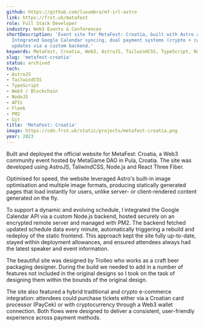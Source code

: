 ```yaml
---
github: https://github.com/luxumbra/mf-irl-astro
link: https://frst.uk/metafest
role: Full Stack Developer
industry: Web3 Events & Conferences
shortDescription: 'Event site for MetaFest: Croatia, built with Astro and Tailwind.
  Integrated Google Calendar syncing, dual payment systems (crypto + card), and real-time
  updates via a custom backend.'
keywords: MetaFest, Croatia, Web3, AstroJS, TailwindCSS, TypeScript, NodeJS, Google Calendar API, PM2, Fleek, Web3 Payments, Crypto Payments
slug: 'metafest-croatia'
status: archived
tech:
- AstroJS
- TailwindCSS
- TypeScript
- Web3 / Blockchain
- NodeJS
- APIs
- Fleek
- PM2
- Git
title: 'MetaFest: Croatia'
image: https://cdn.frst.uk/static/projects/metafest-croatia.png
year: 2023
---
```


Built and deployed the official website for MetaFest: Croatia, a Web3 community event hosted by MetaGame DAO in Pula, Croatia. The site was developed using AstroJS, TailwindCSS, Node.js and React Three Fiber.

Optimised for speed, the website leveraged Astro's built-in image optimisation and multiple image formats, producing statically generated pages that load instantly for users, unlike server- or client-rendered content generated on the fly.

To support a dynamic and evolving schedule, I integrated the Google Calendar API via a custom Node.js backend, hosted securely on an encrypted remote server and managed with PM2. The backend fetched updated schedule data every minute, automatically triggering a rebuild and redeploy of the static frontend. This approach kept the site fully up-to-date, stayed within deployment allowances, and ensured attendees always had the latest speaker and event information.

<!-- ![MetaFest: Croatia Montage](https://cdn.frst.uk/static/projects/metafest-croatia-montage.png) -->

The beautiful site was designed by Trolleo who works as a craft beer packaging designer. During the build we needed to add in a number of features not included in the original designs so I took on the task of designing them within the bounds of the original design.


The site also featured a hybrid traditional and crypto e-commerce integration: attendees could purchase tickets either via a Croatian card processor (PayCek) or with cryptocurrency through a Web3 wallet connection. Both flows were designed to deliver a consistent, user-friendly experience across payment methods.
